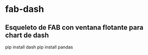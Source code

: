 # fab-dash
## Esqueleto de FAB con ventana flotante para chart de dash

pip install dash
pip install pandas

